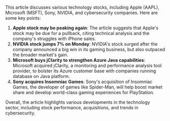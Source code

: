 This article discusses various technology stocks, including Apple (AAPL), Microsoft (MSFT), Sony, NVIDIA, and cybersecurity companies. Here are some key points:

1. **Apple stock may be peaking again**: The article suggests that Apple's stock may be due for a pullback, citing technical analysis and the company's struggles with iPhone sales.
2. **NVIDIA stock jumps 7% on Monday**: NVIDIA's stock surged after the company announced a big win in its gaming business, but also outpaced the broader market's gain.
3. **Microsoft buys jClarity to strengthen Azure Java capabilities**: Microsoft acquired jClarity, a monitoring and performance analysis tool provider, to bolster its Azure customer base with companies running database on Java platform.
4. **Sony acquires Insomniac Games**: Sony's acquisition of Insomniac Games, the developer of games like Spider-Man, will help boost market share and develop world-class gaming experiences for PlayStation.

Overall, the article highlights various developments in the technology sector, including stock performance, acquisitions, and trends in cybersecurity.